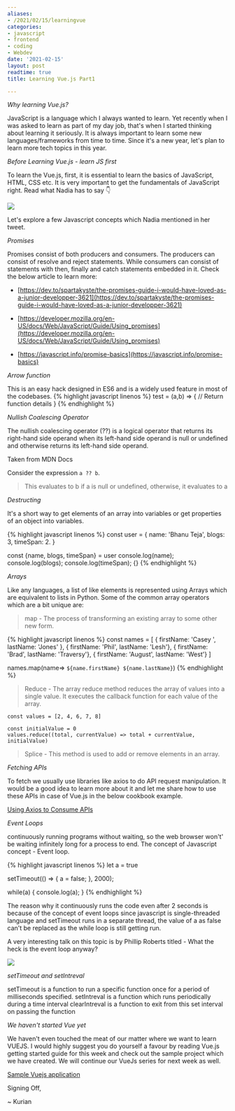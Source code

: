 ```yaml
---
aliases:
- /2021/02/15/learningvue
categories:
- javascript
- frontend
- coding
- Webdev
date: '2021-02-15'
layout: post
readtime: true
title: Learning Vue.js Part1

---
```


*Why learning Vue.js?*

JavaScript is a language which I always wanted to learn. Yet recently when I was asked to learn as part of my day job, that's when I started thinking about learning it seriously. It is always important to learn some new languages/frameworks from time to time. Since it's a new year, let's plan to learn more tech topics in this year.

*Before Learning Vue.js - learn JS first*

To learn the Vue.js, first, it is essential to learn the basics of JavaScript, HTML, CSS etc. 
It is very important to get the fundamentals of JavaScript right.
Read what Nadia has to say 👇

![](https://user-images.githubusercontent.com/24592806/107968479-6dc04880-6fd4-11eb-89d1-c3fba9c88b01.png)


Let's explore a few Javascript concepts which Nadia mentioned in her tweet.

*Promises*

Promises consist of both producers and consumers. The producers can consist of resolve and reject statements. While consumers can consist of statements with then, finally and catch statements embedded in it. Check the below article to learn more:

- [https://dev.to/spartakyste/the-promises-guide-i-would-have-loved-as-a-junior-developper-3621](https://dev.to/spartakyste/the-promises-guide-i-would-have-loved-as-a-junior-developper-3621)

- [https://developer.mozilla.org/en-US/docs/Web/JavaScript/Guide/Using_promises](https://developer.mozilla.org/en-US/docs/Web/JavaScript/Guide/Using_promises)

- [https://javascript.info/promise-basics](https://javascript.info/promise-basics)


*Arrow function*

This is an easy hack designed in ES6 and is a widely used feature in most of the codebases.
{% highlight javascript linenos %}
test = (a,b) => {
// Return function details
}
{% endhighlight %}

*Nullish Coalescing Operator*

The nullish coalescing operator (??) is a logical operator that returns its right-hand side operand when its left-hand side operand is null or undefined and otherwise returns its left-hand side operand.

Taken from MDN Docs

Consider the expression `a ?? b`.

> This evaluates to b if a is null or undefined, otherwise, it evaluates to a


*Destructing*

It's a short way to get elements of an array into variables or get properties of an object into variables.

{% highlight javascript linenos %}
const user = {
    name: 'Bhanu Teja',
    blogs: 3,
    timeSpan: 2.
}

const {name, blogs, timeSpan} = user
console.log(name);
console.log(blogs);
console.log(timeSpan);
{}
{% endhighlight %}

*Arrays*


Like any languages, a list of like elements is represented using Arrays which are equivalent to lists in Python. Some of the common array operators which are a bit unique are:

> map - The process of transforming an existing array to some other new form. 

{% highlight javascript linenos %}
const names = [
    { firstName: 'Casey ', lastName: 'Jones' },
    { firstName: 'Phil', lastName: 'Lesh'},
    { firstName: 'Brad', lastName: 'Traversy'},
    { firstName: 'August', lastName: 'West'}
]

names.map(name=> `${name.firstName} ${name.lastName}`)
{% endhighlight %}

> Reduce - The array reduce method reduces the array of values into a single value. It executes the callback function for each value of the array.

```
const values = [2, 4, 6, 7, 8]

const initialValue = 0
values.reduce((total, currentValue) => total + currentValue, initialValue)
```

> Splice - This method is used to add or remove elements in an array.

*Fetching APIs*

To fetch we usually use libraries like axios to do API request manipulation. It would be a good idea to learn more about it and let me share how to use these APIs in case of Vue.js in the below cookbook example.

[Using Axios to Consume APIs](https://vuejs.org/v2/cookbook/using-axios-to-consume-apis.html)


*Event Loops*

continuously running programs without waiting, so the web browser won't' be waiting infinitely long for a process to end. The concept of Javascript concept - Event loop.

{% highlight javascript linenos %}
let a = true

setTimeout(() => {
    a = false;
}, 2000);

while(a) {
    console.log(a);
    }
{% endhighlight %}

The reason why it continuously runs the code even after 2 seconds is because of the concept of event loops since javascript is single-threaded language and setTimeout runs in a separate thread, the value of a as false can't be replaced as the while loop is still getting run.

A very interesting talk on this topic is by Phillip Roberts titled - What the heck is the event loop anyway?

[![](http://img.youtube.com/vi/8aGhZQkoFbQ/0.jpg)](http://www.youtube.com/watch?v=8aGhZQkoFbQ "")


*setTimeout and setIntreval*

setTimeout is a function to run a specific function once for a period of milliseconds specified.
setIntreval is a function which runs periodically during a time interval
clearIntreval is a function to exit from this set interval on passing the function

*We haven't started Vue yet*

We haven't even touched the meat of our matter where we want to learn VUEJS. I would highly suggest you do yourself a favour by reading Vue.js getting started guide for this week and check out the sample project which we have created. We will continue our VueJs series for next week as well.

[Sample Vuejs application](https://github.com/kurianbenoy-aot/vuejs-101)


Signing Off, 

~ Kurian
